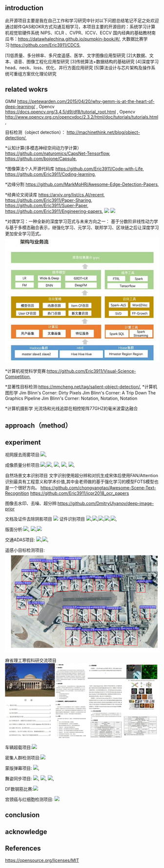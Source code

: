 ## introduction
此开源项目主要是我在自己工作和学习研究中针对以下问题总结笔记不足之处欢迎通过邮件QAS和OKR方式沟通互相学习，本项目主要的开源目的：系统学习计算机视觉软硬件系统
  NIPS、ICLR 、CVPR、ICCV、ECCV
国内经典的基础教材南瓜书：https://datawhalechina.github.io/pumpkin-book/#/,
大数据比赛学习:https://github.com/Eric3911/CDCS,

   [1]低质量、多分辨率、多尺度遥感、医学、文字图像应用型研究
   [2]大数据、文本、语音、图像工程化应用型研究
   [3]传统算法+数据结构的基础研究
   [4]深度学习head、neck、loss、优化、并行方面应用研究
   [5]算法设计与芯片架构及操作系统可重组方案优化理论研究
## related wokrs
   GMM  https://petewarden.com/2015/04/20/why-gemm-is-at-the-heart-of-deep-learning/ ,
   Opencv  https://docs.opencv.org/3.4.5/d9/df8/tutorial_root.html ,
   Opencv  http://www.opencv.org.cn/opencvdoc/2.3.2/html/doc/tutorials/tutorials.html ,

目标检测（object detection）：
   http://machinethink.net/blog/object-detection/,


*认知计算(多模态神经空间动力学计算）
 https://github.com/naturomics/CapsNet-Tensorflow,
 https://github.com/bojone/Capsule,

*图像算法个人开源代码库
 https://github.com/Eric3911/Code-with-Life,
 https://github.com/Eric3911/Coding-learning,

*边缘分割
 https://github.com/MarkMoHR/Awesome-Edge-Detection-Papers,

*经典论文阅读库
 https://arxiv.org/list/cs.AI/recent, https://github.com/Eric3911/Paper-Sharing,  https://github.com/Eric3911/Super-Paper, https://github.com/Eric3911/Engineering-papers, 
![](https://github.com/Eric3911/image/blob/master/model_list.png)
![](https://github.com/Eric3911/image/blob/master/00015.jpg)

*对偶学习：一种全新的深度学习范式与未来方向之一： 基于分数阶非线性动力学与基于多模态融合表示，继强化学习、元学习、联邦学习、区块链之后让深度学习更加安全学习范式。
 ![](https://github.com/Eric3911/image/blob/master/00021.jpg)

*计算机视觉科学竞赛:https://github.com/Eric3911/Visual-Science-Competition,

*显著性目标检测:https://mmcheng.net/tag/salient-object-detection/,
*计算机图形学
          Jim Blinn's Corner: Dirty Pixels
          Jim Blinn's Corner: A Trip Down The Graphics Pipeline
          Jim Blinn's Corner: Notation, Notation, Notation

*计算机摄影学
            光流场和光线追踪在相控矩阵77GHZ的毫米波雷达融合
          
## approach（method）
## experiment

视网膜去雨雾项目:![](https://github.com/Eric3911/image/blob/master/%E8%A7%86%E7%BD%91%E8%86%9C%E5%8E%BB%E9%9B%BE%E7%BB%93%E6%9E%9C.png),

成像质量分析项目:![](https://github.com/Eric3911/image/blob/master/00007.jpg),![](https://github.com/Eric3911/image/blob/master/123456.png),
![](https://github.com/Eric3911/Stage/blob/master/%E5%9F%BA%E4%BA%8ESCB%E7%AE%97%E6%B3%95%E7%9A%84%E5%A2%9E%E5%BC%BA.png),
![](https://github.com/Eric3911/image/blob/master/%E5%9F%BA%E4%BA%8ESCB%E7%AE%97%E6%B3%95%E7%9A%84%E5%A2%9E%E5%BC%BA.png),
![](https://github.com/Eric3911/image/blob/master/%E6%A8%A1%E5%9E%8B%E8%AF%84%E4%BB%B7%E5%8F%82%E8%80%83Evaluation.png),

自然场景文本识别项目
  文字识别使用超分辨和对抗生成宋体后使用FAN/Attention识别最具有工程意义和学术价值,其中金老师做的基于强化学习的模型FOTS模型也是一个很好方向。
https://github.com/chongyangtao/Awesome-Scene-Text-Recognition
https://github.com/Eric3911/icpr2018_ocr_papers

图像去水印、去噪、超分辨:https://github.com/DmitryUlyanov/deep-image-prior

文档及证件去除阴影项目
![](https://github.com/Eric3911/image/blob/master/00006.jpg)
证件识别项目
![](https://github.com/Eric3911/image/blob/master/00008.jpg),![](https://github.com/Eric3911/image/blob/master/00002.png),![](https://github.com/Eric3911/image/blob/master/QQ%E6%88%AA%E5%9B%BE20190425135959.jpg),![](https://github.com/Eric3911/image/blob/master/0002.png),![](https://github.com/Eric3911/image/blob/master/00005.jpg),

版面分析:![](https://github.com/Eric3911/image/blob/master/00003.jpg), ![](https://github.com/Eric3911/image/blob/master/00014.jpg),![](https://github.com/Eric3911/image/blob/master/Text_20181101153336.png)

交通ADAS项目: ![](https://github.com/Eric3911/image/blob/master/00011.jpg),![](https://github.com/Eric3911/image/blob/master/00012.jpg),

遥感小目标检测项目:![](https://github.com/Eric3911/RFBNet_master/blob/master/000044test.jpg)

麻省理工寒假科研交流项目
![](https://github.com/Eric3911/image/blob/master/001/AI01.jpg)

车辆超载项目:![](https://github.com/Eric3911/image/blob/master/000013.png)

密集人群检测项目:![](https://github.com/Eric3911/image/blob/master/00020.jpg)

蒙版弹幕项目: ![](https://github.com/Eric3911/image/blob/master/01.png),

舞姿同步项目:
![](https://github.com/Eric3911/image/blob/master/00016.jpg),
![](https://github.com/Eric3911/image/blob/master/00017.jpg),
![](https://github.com/Eric3911/image/blob/master/00018.jpg),

DF数钢筋比赛:![](https://github.com/Eric3911/image/blob/master/00009.jpg)

宫颈癌与红细胞检测项目: ![](https://github.com/Eric3911/image/blob/master/00019.jpg)

## conclusion
## acknowledge
## References
https://opensource.org/licenses/MIT
